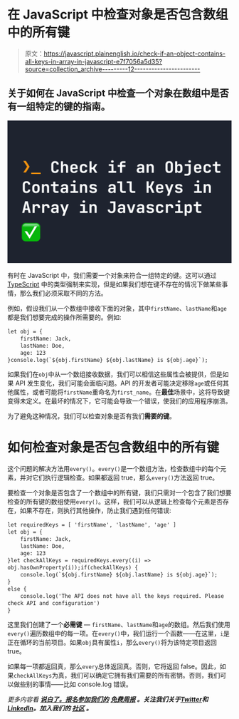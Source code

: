 # 在 JavaScript 中检查对象是否包含数组中的所有键

> 原文：<https://javascript.plainenglish.io/check-if-an-object-contains-all-keys-in-array-in-javascript-e7f7056a5d35?source=collection_archive---------12----------------------->

## 关于如何在 JavaScript 中检查一个对象在数组中是否有一组特定的键的指南。

![](img/e898655e9605c8cb9ba831929d9da1f1.png)

有时在 JavaScript 中，我们需要一个对象来符合一组特定的键。这可以通过 [TypeScript](https://fjolt.com/category/typescript) 中的类型强制来实现，但是如果我们想在键不存在的情况下做某些事情，那么我们必须采取不同的方法。

例如，假设我们从一个数组中接收下面的对象，其中`firstName`、`lastName`和`age`都是我们想要完成的操作所需要的。例如:

```
let obj = {
    firstName: Jack,
    lastName: Doe,
    age: 123
}console.log(`${obj.firstName} ${obj.lastName} is ${obj.age}`);
```

如果我们在`obj`中从一个数组接收数据，我们可以相信这些属性会被提供，但是如果 API 发生变化，我们可能会面临问题。API 的开发者可能决定移除`age`或任何其他属性，或者可能将`firstName`重命名为`first_name`。在**最佳**场景中，这将导致键变得未定义。在最坏的情况下，它可能会导致一个错误，使我们的应用程序崩溃。

为了避免这种情况，我们可以检查对象是否有我们**需要的键**。

# 如何检查对象是否包含数组中的所有键

这个问题的解决方法用`every()`。`every()`是一个数组方法，检查数组中的每个元素，并对它们执行逻辑检查。如果都返回 true，那么`every()`方法返回 true。

要检查一个对象是否包含了一个数组中的所有键，我们只需对一个包含了我们想要检查的所有键的数组使用`every()`。这样，我们可以从逻辑上检查每个元素是否存在，如果不存在，则执行其他操作，防止我们遇到任何错误:

```
let requiredKeys = [ 'firstName', 'lastName', 'age' ]
let obj = {
    firstName: Jack,
    lastName: Doe,
    age: 123
}let checkAllKeys = requiredKeys.every((i) => obj.hasOwnProperty(i));if(checkAllKeys) {
    console.log(`${obj.firstName} ${obj.lastName} is ${obj.age}`);
}
else {
    console.log('The API does not have all the keys required. Please check API and configuration')
}
```

这里我们创建了一个**必需键** — `firstName`、`lastName`和`age`的数组。然后我们使用`every()`遍历数组中的每一项。在`every()`中，我们运行一个函数——在这里，`i`是正在循环的当前项目。如果`obj`具有属性`i`，那么`every()`将为该特定项目返回 true。

如果每一项都返回真，那么`every`总体返回真。否则，它将返回 false。因此，如果`checkAllKeys`为真，我们可以确定它拥有我们需要的所有密钥。否则，我们可以做些别的事情——比如 console.log 错误。

*更多内容看* [***说白了。报名参加我们的***](https://plainenglish.io/) **[***免费周报***](http://newsletter.plainenglish.io/) *。关注我们关于*[***Twitter***](https://twitter.com/inPlainEngHQ)*和*[***LinkedIn***](https://www.linkedin.com/company/inplainenglish/)*。加入我们的* [***社区***](https://discord.gg/GtDtUAvyhW) *。***